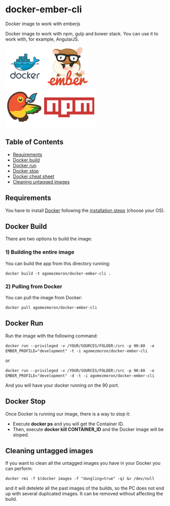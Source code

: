 # docker-ember-cli
Docker image to work with emberjs

Docker image to work with npm, gulp and bower stack. You can use it to work with, for example, AngularJS.

<img src="img/docker_logo.png" height="125" />
<img src="img/ember_logo.png" height="125" />
<img src="img/npmbower_logo.png" height="125" />

## Table of Contents
  - [Requirements](#requirements)
  - [Docker build](#docker-build)
  - [Docker run](#docker-run)
  - [Docker stop](#docker-stop)
  - [Docker cheat sheet](https://github.com/wsargent/docker-cheat-sheet)
  - [Cleaning untagged images](#cleaning-untagged-images)

## Requirements

You have to install [Docker](https://www.docker.com/) following the [installation steps](https://docs.docker.com/engine/installation/) (choose your OS).

## Docker Build

There are two options to build the image:

### 1) Building the entire image

You can build the app from this directory running:

```
docker build -t agomezmoron/docker-ember-cli .
```

### 2) Pulling from Docker

You can pull the image from Docker:

```
docker pull agomezmoron/docker-ember-cli
```

## Docker Run

Run the image with the following command:

```
docker run --privileged -v /YOUR/SOURCES/FOLDER:/src -p 90:80  -e EMBER_PROFILE="development" -t -i agomezmoron/docker-ember-cli
```

or

```
docker run --privileged -v /YOUR/SOURCES/FOLDER:/src -p 90:80  -e EMBER_PROFILE="development" -d -t -i agomezmoron/docker-ember-cli
```

And you will have your docker running on the 90 port.

## Docker Stop

Once Docker is running our image, there is a way to stop it:

 * Execute **docker ps** and you will get the Container ID.
 * Then, execute **docker kill CONTAINER_ID** and the Docker image will be stoped.

## Cleaning untagged images

If you want to clean all the untagged images you have in your Docker you can perform:

```
docker rmi -f $(docker images -f "dangling=true" -q) &> /dev/null
```

and it will detelete all the past images of the builds, so the PC does not end up with several duplicated images. It can be removed without affecting the build.
